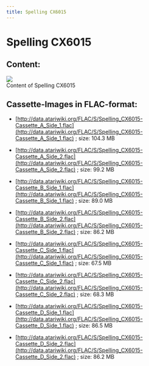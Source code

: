 ```yaml
---
title: Spelling CX6015
---
```

# Spelling CX6015  
## Content:  
![](attachments/Spelling+CX6015.jpg)  
Content of Spelling CX6015  
  
  
## Cassette-Images in FLAC-format:  
- [http://data.atariwiki.org/FLAC/S/Spelling_CX6015-Cassette_A_Side_1.flac](http://data.atariwiki.org/FLAC/S/Spelling_CX6015-Cassette_A_Side_1.flac) ; size: 104.3 MB  
  
- [http://data.atariwiki.org/FLAC/S/Spelling_CX6015-Cassette_A_Side_2.flac](http://data.atariwiki.org/FLAC/S/Spelling_CX6015-Cassette_A_Side_2.flac) ; size: 99.2 MB  
  
- [http://data.atariwiki.org/FLAC/S/Spelling_CX6015-Cassette_B_Side_1.flac](http://data.atariwiki.org/FLAC/S/Spelling_CX6015-Cassette_B_Side_1.flac) ; size: 89.0 MB  
  
- [http://data.atariwiki.org/FLAC/S/Spelling_CX6015-Cassette_B_Side_2.flac](http://data.atariwiki.org/FLAC/S/Spelling_CX6015-Cassette_B_Side_2.flac) ; size: 86.2 MB  
  
- [http://data.atariwiki.org/FLAC/S/Spelling_CX6015-Cassette_C_Side_1.flac](http://data.atariwiki.org/FLAC/S/Spelling_CX6015-Cassette_C_Side_1.flac) ; size: 67.5 MB  
  
- [http://data.atariwiki.org/FLAC/S/Spelling_CX6015-Cassette_C_Side_2.flac](http://data.atariwiki.org/FLAC/S/Spelling_CX6015-Cassette_C_Side_2.flac) ; size: 68.3 MB  
  
- [http://data.atariwiki.org/FLAC/S/Spelling_CX6015-Cassette_D_Side_1.flac](http://data.atariwiki.org/FLAC/S/Spelling_CX6015-Cassette_D_Side_1.flac) ; size: 86.5 MB  
  
- [http://data.atariwiki.org/FLAC/S/Spelling_CX6015-Cassette_D_Side_2.flac](http://data.atariwiki.org/FLAC/S/Spelling_CX6015-Cassette_D_Side_2.flac) ; size: 86.2 MB  
  
